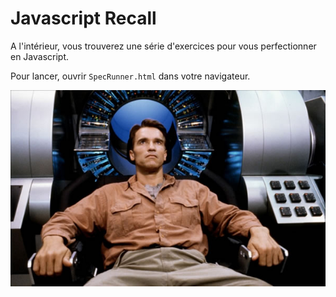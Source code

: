 # Javascript Recall

A l'intérieur, vous trouverez une série d'exercices pour vous perfectionner en Javascript.

Pour lancer, ouvrir `SpecRunner.html` dans votre navigateur.

![Total Recall 1990](total-recall.jpg)
